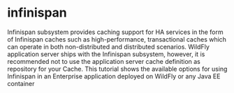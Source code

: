 # infinispan

Infinispan subsystem provides caching support for HA services in the form of Infinispan caches such as high-performance, transactional caches which can operate in both non-distributed and distributed scenarios. WildFly application server ships with the Infinispan subsystem, however, it is recommended not to use the application server cache definition as repository for your Cache. This tutorial shows the available options for using Infinispan in an Enterprise application deployed on WildFly or any Java EE container
